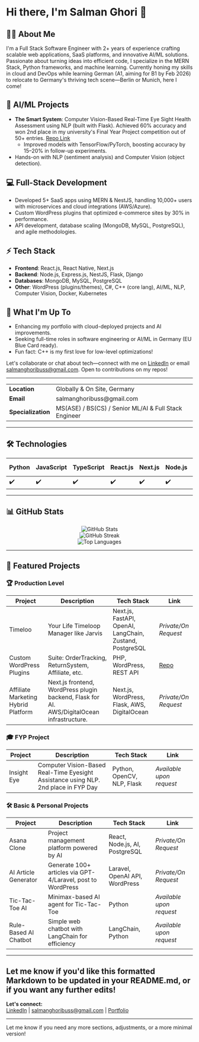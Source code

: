 # Hi there, I'm Salman Ghori 👋

## 🧑‍💼 About Me

I'm a Full Stack Software Engineer with 2+ years of experience crafting scalable web applications, SaaS platforms, and innovative AI/ML solutions. Passionate about turning ideas into efficient code, I specialize in the MERN Stack, Python frameworks, and machine learning. Currently honing my skills in cloud and DevOps while learning German (A1, aiming for B1 by Feb 2026) to relocate to Germany's thriving tech scene—Berlin or Munich, here I come!

## 🧠 AI/ML Projects
- **The Smart System**: Computer Vision-Based Real-Time Eye Sight Health Assessment using NLP (built with Flask). Achieved 60% accuracy and won 2nd place in my university's Final Year Project competition out of 50+ entries. [Repo Link](https://github.com/yourusername/smart-system)  
  - Improved models with TensorFlow/PyTorch, boosting accuracy by 15–20% in follow-up experiments.
- Hands-on with NLP (sentiment analysis) and Computer Vision (object detection).

## 💻 Full-Stack Development
- Developed 5+ SaaS apps using MERN & NestJS, handling 10,000+ users with microservices and cloud integrations (AWS/Azure).  
- Custom WordPress plugins that optimized e-commerce sites by 30% in performance.  
- API development, database scaling (MongoDB, MySQL, PostgreSQL), and agile methodologies.

## ⚡ Tech Stack
- **Frontend**: React.js, React Native, Next.js  
- **Backend**: Node.js, Express.js, NestJS, Flask, Django  
- **Databases**: MongoDB, MySQL, PostgreSQL  
- **Other**: WordPress (plugins/themes), C#, C++ (core lang), AI/ML, NLP, Computer Vision, Docker, Kubernetes  

## 🌟 What I'm Up To
- Enhancing my portfolio with cloud-deployed projects and AI improvements.  
- Seeking full-time roles in software engineering or AI/ML in Germany (EU Blue Card ready).  
- Fun fact: C++ is my first love for low-level optimizations!  

Let's collaborate or chat about tech—connect with me on [LinkedIn](https://www.linkedin.com/in/salmanghouridev/https://www.linkedin.com/in/salmanghouridev) or email salmanghoribuss@gmail.com. Open to contributions on my repos!

---

<table>
  <tr>
    <td><b>Location</b></td>
    <td>Globally & On Site, Germany</td>
  </tr>
  <tr>
    <td><b>Email</b></td>
    <td>salmanghoribuss@gmail.com</td>
  </tr>
   <tr>
    <td><b>Specialization</b></td>
    <td>MS(ASE) / BS(CS) / Senior ML/AI & Full Stack Engineer</td>
  </tr>
 </table>

---
## 🛠️ Technologies

| Python | JavaScript | TypeScript | React.js | Next.js | Node.js | Django | Flask | Laravel | WordPress | PostgreSQL | MongoDB | MySQL | Docker | AWS | DigitalOcean | Kubernetes | TensorFlow | OpenCV | LangChain | HuggingFace | OpenAI API | Scikit-Learn | ElasticSearch | Keras | Redis | Pinecone | FAISS | GraphQL | CI/CD (Jenkins) | Jira | ZeroMQ | Postman | GitHub |
|--------|------------|------------|----------|---------|---------|--------|-------|---------|-----------|------------|---------|-------|--------|-----|-------------|------------|------------|--------|-----------|-------------|------------|--------------|---------------|-------|-------|----------|-------|---------|-----------------|------|--------|---------|--------|
| ✔️     | ✔️         | ✔️         | ✔️       | ✔️      | ✔️      | ✔️     | ✔️    | ✔️      | ✔️        | ✔️         | ✔️      | ✔️    | ✔️     | ✔️  | ✔️          | ✔️         | ✔️         | ✔️     | ✔️        | ✔️          | ✔️         | ✔️           | ✔️            | ✔️    | ✔️    | ✔️       | ✔️    | ✔️      | ✔️              | ✔️   | ✔️     | ✔️      | ✔️     |

---

## 📊 GitHub Stats

<p align="center">
  <img src="https://github-readme-stats.vercel.app/api?username=salmanghouridev&show_icons=true&theme=tokyonight" alt="GitHub Stats" />
  <br>
  <img src="https://github-readme-streak-stats.herokuapp.com/?user=salmanghouridev&theme=tokyonight" alt="GitHub Streak" />
  <br>
  <img src="https://github-readme-stats.vercel.app/api/top-langs/?username=salmanghouridev&layout=compact&theme=tokyonight" alt="Top Languages" />
</p>

---

## 🚀 Featured Projects

### 🏆 Production Level

| Project                  | Description                                                                                              | Tech Stack                                         | Link                                                                              |
|--------------------------|----------------------------------------------------------------------------------------------------------|----------------------------------------------------|-----------------------------------------------------------------------------------|
| Timeloo                  | Your Life Timeloop Manager like Jarvis                                                                   | Next.js, FastAPI, OpenAI, LangChain, Zustand, PostgreSQL | *Private/On Request*                                 |
| Custom WordPress Plugins | Suite: OrderTracking, ReturnSystem, Affiliate, etc.                                                      | PHP, WordPress, REST API                           | [Repo](https://github.com/salmanghouridev/customwordpressplugins)                 |
| Affiliate Marketing Hybrid Platform | Next.js frontend, WordPress plugin backend, Flask for AI. AWS/DigitalOcean infrastructure.      | Next.js, WordPress, Flask, AWS, DigitalOcean       | *Private/On Request*                                                              |

### 🎓 FYP Project

| Project       | Description                                                              | Tech Stack             | Link                        |
|---------------|--------------------------------------------------------------------------|------------------------|-----------------------------|
| Insight Eye   | Computer Vision-Based Real-Time Eyesight Assistance using NLP.<br>2nd place in FYP Day | Python, OpenCV, NLP, Flask | *Available upon request*    |

### 🛠️ Basic & Personal Projects

| Project                       | Description                                                   | Tech Stack                      | Link                       |
|-------------------------------|---------------------------------------------------------------|---------------------------------|----------------------------|
| Asana Clone                   | Project management platform powered by AI                     | React, Node.js, AI, PostgreSQL  | *Private/On Request*       |
| AI Article Generator          | Generate 100+ articles via GPT-4/Laravel, post to WordPress   | Laravel, OpenAI API, WordPress  | *Private/On Request*       |
| Tic-Tac-Toe AI                | Minimax-based AI agent for Tic-Tac-Toe                        | Python                          | *Available upon request*   |
| Rule-Based AI Chatbot         | Simple web chatbot with LangChain for efficiency              | LangChain, Python               | *Available upon request*   |

---

Let me know if you'd like this formatted Markdown to be updated in your README.md, or if you want any further edits!
---


**Let's connect:**  
[LinkedIn](https://www.linkedin.com/in/salmanghouridev) | salmanghoribuss@gmail.com | [Portfolio](http://www.salmanghori.com)

---

Let me know if you need any more sections, adjustments, or a more minimal version!
